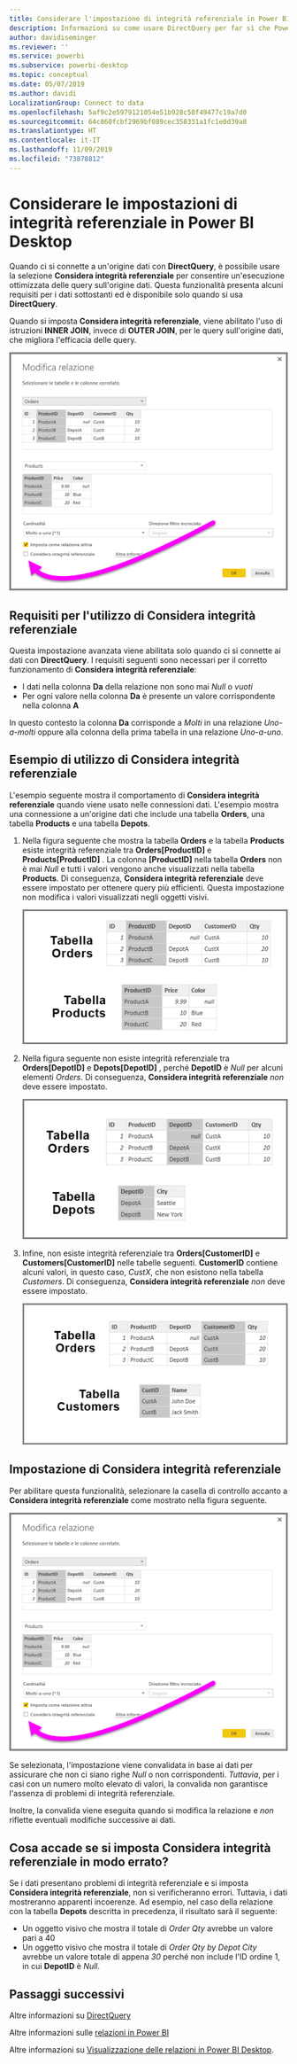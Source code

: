 ```yaml
---
title: Considerare l'impostazione di integrità referenziale in Power BI Desktop
description: Informazioni su come usare DirectQuery per far sì che Power BI Desktop consideri l'integrità referenziale
author: davidiseminger
ms.reviewer: ''
ms.service: powerbi
ms.subservice: powerbi-desktop
ms.topic: conceptual
ms.date: 05/07/2019
ms.author: davidi
LocalizationGroup: Connect to data
ms.openlocfilehash: 5af9c2e5979121054e51b928c58f49477c19a7d0
ms.sourcegitcommit: 64c860fcbf2969bf089cec358331a1fc1e0d39a8
ms.translationtype: HT
ms.contentlocale: it-IT
ms.lasthandoff: 11/09/2019
ms.locfileid: "73878812"
---
```

# <a name="assume-referential-integrity-settings-in-power-bi-desktop"></a>Considerare le impostazioni di integrità referenziale in Power BI Desktop
Quando ci si connette a un'origine dati con **DirectQuery**, è possibile usare la selezione **Considera integrità referenziale** per consentire un'esecuzione ottimizzata delle query sull'origine dati. Questa funzionalità presenta alcuni requisiti per i dati sottostanti ed è disponibile solo quando si usa **DirectQuery**.

Quando si imposta **Considera integrità referenziale**, viene abilitato l'uso di istruzioni **INNER JOIN**, invece di **OUTER JOIN**, per le query sull'origine dati, che migliora l'efficacia delle query.

![](media/desktop-assume-referential-integrity/assume-referential-integrity_1.png)

## <a name="requirements-for-using-assume-referential-integrity"></a>Requisiti per l'utilizzo di Considera integrità referenziale
Questa impostazione avanzata viene abilitata solo quando ci si connette ai dati con **DirectQuery**. I requisiti seguenti sono necessari per il corretto funzionamento di **Considera integrità referenziale**:

* I dati nella colonna **Da** della relazione non sono mai *Null* o *vuoti*
* Per ogni valore nella colonna **Da** è presente un valore corrispondente nella colonna **A**

In questo contesto la colonna **Da** corrisponde a *Molti* in una relazione *Uno-a-molti* oppure alla colonna della prima tabella in una relazione *Uno-a-uno*.

## <a name="example-of-using-assume-referential-integrity"></a>Esempio di utilizzo di Considera integrità referenziale
L'esempio seguente mostra il comportamento di **Considera integrità referenziale** quando viene usato nelle connessioni dati. L'esempio mostra una connessione a un'origine dati che include una tabella **Orders**, una tabella **Products** e una tabella **Depots**.

1. Nella figura seguente che mostra la tabella **Orders** e la tabella **Products** esiste integrità referenziale tra **Orders[ProductID]** e **Products[ProductID]** . La colonna **[ProductID]** nella tabella **Orders** non è mai *Null* e tutti i valori vengono anche visualizzati nella tabella **Products**. Di conseguenza, **Considera integrità referenziale** deve essere impostato per ottenere query più efficienti. Questa impostazione non modifica i valori visualizzati negli oggetti visivi.
   
   ![](media/desktop-assume-referential-integrity/assume-referential-integrity_2.png)
2. Nella figura seguente non esiste integrità referenziale tra **Orders[DepotID]** e **Depots[DepotID]** , perché **DepotID** è *Null* per alcuni elementi *Orders*. Di conseguenza, **Considera integrità referenziale** *non* deve essere impostato.
   
   ![](media/desktop-assume-referential-integrity/assume-referential-integrity_3.png)
3. Infine, non esiste integrità referenziale tra **Orders[CustomerID]** e **Customers[CustomerID]** nelle tabelle seguenti. **CustomerID** contiene alcuni valori, in questo caso, *CustX*, che non esistono nella tabella *Customers*. Di conseguenza, **Considera integrità referenziale** *non* deve essere impostato.
   
   ![](media/desktop-assume-referential-integrity/assume-referential-integrity_4.png)

## <a name="setting-assume-referential-integrity"></a>Impostazione di Considera integrità referenziale
Per abilitare questa funzionalità, selezionare la casella di controllo accanto a **Considera integrità referenziale** come mostrato nella figura seguente.

![](media/desktop-assume-referential-integrity/assume-referential-integrity_1.png)

Se selezionata, l'impostazione viene convalidata in base ai dati per assicurare che non ci siano righe *Null* o non corrispondenti. *Tuttavia*, per i casi con un numero molto elevato di valori, la convalida non garantisce l'assenza di problemi di integrità referenziale.

Inoltre, la convalida viene eseguita quando si modifica la relazione e *non* riflette eventuali modifiche successive ai dati.

## <a name="what-happens-if-you-incorrectly-set-assume-referential-integrity"></a>Cosa accade se si imposta Considera integrità referenziale in modo errato?
Se i dati presentano problemi di integrità referenziale e si imposta **Considera integrità referenziale**, non si verificheranno errori. Tuttavia, i dati mostreranno apparenti incoerenze. Ad esempio, nel caso della relazione con la tabella **Depots** descritta in precedenza, il risultato sarà il seguente:

* Un oggetto visivo che mostra il totale di *Order Qty* avrebbe un valore pari a 40
* Un oggetto visivo che mostra il totale di *Order Qty by Depot City* avrebbe un valore totale di appena *30* perché non include l'ID ordine 1, in cui **DepotID** è *Null*.

## <a name="next-steps"></a>Passaggi successivi
Altre informazioni su [DirectQuery](desktop-use-directquery.md)

Altre informazioni sulle [relazioni in Power BI](desktop-create-and-manage-relationships.md)

Altre informazioni su [Visualizzazione delle relazioni in Power BI Desktop](desktop-relationship-view.md).

